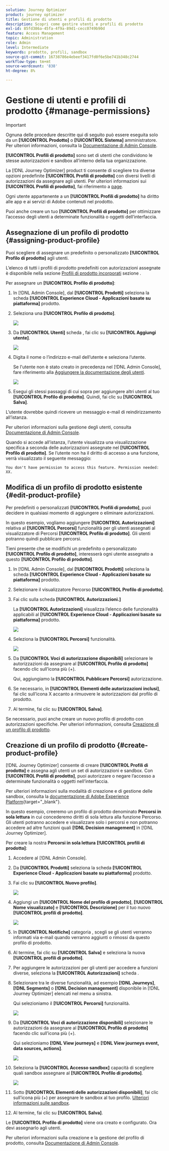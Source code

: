 ```yaml
---
solution: Journey Optimizer
product: journey optimizer
title: Gestione di utenti e profili di prodotto
description: Scopri come gestire utenti e profili di prodotto
exl-id: 85fd386a-45fa-4f9a-89d1-cecc0749b90d
feature: Access Management
topic: Administration
role: Admin
level: Intermediate
keywords: prodotto, profili, sandbox
source-git-commit: 16738786e4ebeef3417fd0f6e5be741b348c2744
workflow-type: tm+mt
source-wordcount: '838'
ht-degree: 8%

---
```


# Gestione di utenti e profili di prodotto {#manage-permissions}

>[!IMPORTANT]
>
> Ognuna delle procedure descritte qui di seguito può essere eseguita solo da un **[!UICONTROL Prodotto]** o **[!UICONTROL Sistema]** amministratore. Per ulteriori informazioni, consulta la [Documentazione di Admin Console](https://helpx.adobe.com/enterprise/admin-guide.html/enterprise/using/admin-roles.ug.html).

**[!UICONTROL Profili di prodotto]** sono set di utenti che condividono le stesse autorizzazioni e sandbox all’interno della tua organizzazione.

La [!DNL Journey Optimizer] product ti consente di scegliere tra diverse opzioni predefinite **[!UICONTROL Profili di prodotto]** con diversi livelli di autorizzazioni da assegnare agli utenti. Per ulteriori informazioni sui **[!UICONTROL Profili di prodotto]**, fai riferimento a [page](ootb-product-profiles.md).

Ogni utente appartenente a un **[!UICONTROL Profili di prodotto]** ha diritto alle app e ai servizi di Adobe contenuti nel prodotto.

Puoi anche creare un tuo **[!UICONTROL Profili di prodotto]** per ottimizzare l’accesso degli utenti a determinate funzionalità o oggetti dell’interfaccia.

## Assegnazione di un profilo di prodotto {#assigning-product-profile}

Puoi scegliere di assegnare un predefinito o personalizzato **[!UICONTROL Profilo di prodotto]** agli utenti.

L’elenco di tutti i profili di prodotto predefiniti con autorizzazioni assegnate è disponibile nella sezione [Profili di prodotto incorporati](ootb-product-profiles.md) sezione .

Per assegnare un **[!UICONTROL Profilo di prodotto]**:

1. In [!DNL Admin Console], dal **[!UICONTROL Prodotti]** seleziona la scheda **[!UICONTROL Experience Cloud - Applicazioni basate su piattaforma]** prodotto.

1. Seleziona una **[!UICONTROL Profilo di prodotto]**.

   ![](assets/do-not-localize/access_control_2.png)

1. Da **[!UICONTROL Utenti]** scheda , fai clic su **[!UICONTROL Aggiungi utente]**.

   ![](assets/do-not-localize/access_control_3.png)

1. Digita il nome o l’indirizzo e-mail dell’utente e seleziona l’utente.

   Se l&#39;utente non è stato creato in precedenza nel [!DNL Admin Console], fare riferimento alla [Aggiungere la documentazione degli utenti](https://helpx.adobe.com/enterprise/admin-guide.html/enterprise/using/manage-users-individually.ug.html#add-users).

   ![](assets/do-not-localize/access_control_4.png)

1. Esegui gli stessi passaggi di cui sopra per aggiungere altri utenti al tuo **[!UICONTROL Profilo di prodotto]**. Quindi, fai clic su **[!UICONTROL Salva]**.

L’utente dovrebbe quindi ricevere un messaggio e-mail di reindirizzamento all’istanza.

Per ulteriori informazioni sulla gestione degli utenti, consulta [Documentazione di Admin Console](https://helpx.adobe.com/enterprise/admin-guide.html/enterprise/using/manage-users-individually.ug.html).

Quando si accede all’istanza, l’utente visualizza una visualizzazione specifica a seconda delle autorizzazioni assegnate nel **[!UICONTROL Profilo di prodotto]**. Se l’utente non ha il diritto di accesso a una funzione, verrà visualizzato il seguente messaggio:

`You don't have permission to access this feature. Permission needed: XX.`

## Modifica di un profilo di prodotto esistente {#edit-product-profile}

Per predefiniti o personalizzati **[!UICONTROL Profili di prodotto]**, puoi decidere in qualsiasi momento di aggiungere o eliminare autorizzazioni.

In questo esempio, vogliamo aggiungere **[!UICONTROL Autorizzazioni]** relativa al **[!UICONTROL Percorsi]** funzionalità per gli utenti assegnati al visualizzatore di Percorsi **[!UICONTROL Profilo di prodotto]**. Gli utenti potranno quindi pubblicare percorsi.

Tieni presente che se modifichi un predefinito o personalizzato **[!UICONTROL Profilo di prodotto]**, interesserà ogni utente assegnato a questo **[!UICONTROL Profilo di prodotto]**.

1. In [!DNL Admin Console], dal **[!UICONTROL Prodotti]** seleziona la scheda **[!UICONTROL Experience Cloud - Applicazioni basate su piattaforma]** prodotto.

1. Selezionare il visualizzatore Percorso **[!UICONTROL Profilo di prodotto]**.

1. Fai clic sulla scheda **[!UICONTROL Autorizzazioni.]**

   La **[!UICONTROL Autorizzazioni]** visualizza l’elenco delle funzionalità applicabili al **[!UICONTROL Experience Cloud - Applicazioni basate su piattaforma]** prodotto.

   ![](assets/do-not-localize/access_control_5.png)

1. Seleziona la **[!UICONTROL Percorsi]** funzionalità.

   ![](assets/do-not-localize/access_control_6.png)

1. Da **[!UICONTROL Voci di autorizzazione disponibili]** selezionare le autorizzazioni da assegnare al **[!UICONTROL Profilo di prodotto]** facendo clic sull’icona più (+).

   Qui, aggiungiamo la **[!UICONTROL Pubblicare Percorsi]** autorizzazione.

1. Se necessario, in **[!UICONTROL Elementi delle autorizzazioni inclusi]**, fai clic sull’icona X accanto a rimuovere le autorizzazioni dal profilo di prodotto.

1. Al termine, fai clic su **[!UICONTROL Salva]**.

Se necessario, puoi anche creare un nuovo profilo di prodotto con autorizzazioni specifiche. Per ulteriori informazioni, consulta [Creazione di un profilo di prodotto](#create-product-profile).

## Creazione di un profilo di prodotto {#create-product-profile}

[!DNL Journey Optimizer] consente di creare **[!UICONTROL Profili di prodotto]** e assegna agli utenti un set di autorizzazioni e sandbox. Con **[!UICONTROL Profili di prodotto]**, puoi autorizzare o negare l’accesso a determinate funzionalità o oggetti nell’interfaccia.

Per ulteriori informazioni sulla modalità di creazione e di gestione delle sandbox, consulta la [documentazione di Adobe Experience Platform](https://experienceleague.adobe.com/docs/experience-platform/sandbox/ui/user-guide.html?lang=it){target="_blank"}.

In questo esempio, creeremo un profilo di prodotto denominato **Percorsi in sola lettura** in cui concederemo diritti di sola lettura alla funzione Percorso. Gli utenti potranno accedere e visualizzare solo i percorsi e non potranno accedere ad altre funzioni quali **[!DNL  Decision management]** in [!DNL Journey Optimizer].

Per creare la nostra **Percorsi in sola lettura** **[!UICONTROL profili di prodotto]**:

1. Accedere al [!DNL Admin Console].

1. Da **[!UICONTROL Prodotti]** seleziona la scheda **[!UICONTROL Experience Cloud - Applicazioni basate su piattaforma]** prodotto.

1. Fai clic su **[!UICONTROL Nuovo profilo]**.

   ![](assets/do-not-localize/access_control_9.png)

1. Aggiungi un **[!UICONTROL Nome del profilo di prodotto]**, **[!UICONTROL Nome visualizzato]** e **[!UICONTROL Descrizione]** per il tuo nuovo **[!UICONTROL profili di prodotto]**.

   ![](assets/do-not-localize/access_control_10.png)

1. In **[!UICONTROL Notifiche]** categoria , scegli se gli utenti verranno informati via e-mail quando verranno aggiunti o rimossi da questo profilo di prodotto.

1. Al termine, fai clic su **[!UICONTROL Salva]** e seleziona la nuova **[!UICONTROL profili di prodotto]**.

1. Per aggiungere le autorizzazioni per gli utenti per accedere a funzioni diverse, seleziona la **[!UICONTROL Autorizzazioni]** scheda .

1. Selezionare tra le diverse funzionalità, ad esempio **[!DNL Journeys]**, **[!DNL Segments]** o **[!DNL Decision management]** disponibile in [!DNL Journey Optimizer] elencati nel menu a sinistra.

   Qui selezioniamo il **[!UICONTROL Percorsi]** funzionalità.

   ![](assets/do-not-localize/access_control_11.png)

1. Da **[!UICONTROL Voci di autorizzazione disponibili]** selezionare le autorizzazioni da assegnare al **[!UICONTROL Profilo di prodotto]** facendo clic sull’icona più (+).

   Qui selezioniamo **[!DNL View journeys]** e **[!DNL View journeys event, data sources, actions]**.

   ![](assets/do-not-localize/access_control_12.png)

1. Seleziona la **[!UICONTROL Accesso sandbox]** capacità di scegliere quali sandbox assegnare al **[!UICONTROL Profilo di prodotto]**.

   ![](assets/do-not-localize/access_control_13.png)

1. Sotto **[!UICONTROL Elementi delle autorizzazioni disponibili]**, fai clic sull’icona più (+) per assegnare le sandbox al tuo profilo. [Ulteriori informazioni sulle sandbox](sandboxes.md).

1. Al termine, fai clic su **[!UICONTROL Salva]**.

Le **[!UICONTROL Profilo di prodotto]** viene ora creato e configurato. Ora devi assegnarlo agli utenti.

Per ulteriori informazioni sulla creazione e la gestione del profilo di prodotto, consulta [Documentazione di Admin Console](https://helpx.adobe.com/enterprise/admin-guide.html/enterprise/using/manage-product-profiles.ug.html).
